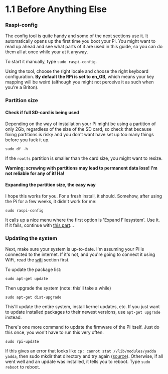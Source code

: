 1.1 Before Anything Else
===

### Raspi-config

The config tool is quite handy and some of the next sections use it. It automatically opens up the first time you boot your Pi. You might want to read up ahead and see what parts of it are used in this guide, so you can do them all at once while your at it anyway.

To start it manually, type `sudo raspi-config`.

Using the tool, choose the right locale and choose the right keyboard configuration. **By default the RPi is set to en_GB**, which means your key mapping will be weird (although you might not perceive it as such when you're a Briton).


### Partition size

#### Check if full SD-card is being used

Depending on the way of installation your Pi might be using a partition of only 2Gb, regardless of the size of the SD card, so check that because fixing partitions is risky and you don't want have set up too many things before you fuck it up.

	sudo df -h

If the `rootfs` partition is smaller than the card size, you might want to resize.

**Warning: screwing with partitions may lead to permanent data loss! I'm not reliable for any of it! Ha!**

#### Expanding the partition size, the easy way

I hope this works for you. For a fresh install, it should. Somehow, after using the Pi for a few weeks, it didn't work for me:

	sudo raspi-config

It calls up a nice menu where the first option is 'Expand Filesystem'. Use it. If it fails, continue with [this part][manual-partitioning]...

[manual-partitioning]: ./1.1.1-manual-partitioning.md


### Updating the system

Next, make sure your system is up-to-date. I'm assuming your Pi is connected to the internet. If it's not, and you're going to connect it using WiFi, read the [wifi][wifi] section first. 

To update the package list:

	sudo apt-get update

Then upgrade the system (note: this'll take a while)

	sudo apt-get dist-upgrade

This'll update the entire system, install kernel updates, etc. If you just want to update installed packages to their newest versions, use `apt-get upgrade` instead.

There's one more command to update the firmware of the Pi itself. Just do this once, you won't have to run this very often.

	sudo rpi-update

If this gives an error that looks like `cp: cannot stat //lib/modules/yadda yadda`, then sudo mkdir that directory and try again ([source][rpi-update-fail]). Otherwise, if all went well and an update was installed, it tells you to reboot. Type `sudo reboot` to reboot.


[wifi]: ./1.2-wifi.md
[rpi-update-fail]: https://github.com/Hexxeh/rpi-update/issues/141
